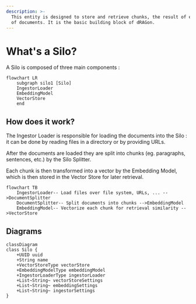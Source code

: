 ```yaml
---
description: >-
  This entity is designed to store and retrieve chunks, the result of embeddings
  of documents. It is the basic building block of dRAGon.
---
```


# What's a Silo?

A Silo is composed of three main components :

```mermaid
flowchart LR
    subgraph silo1 [Silo]
    IngestorLoader
    EmbeddingModel
    VectorStore
    end
```

## How does it work?

The Ingestor Loader is responsible for loading the documents into the Silo : it can be done by reading files in a directory or by providing URLs.&#x20;

After the documents are loaded they are split into chunks (eg. paragraphs, sentences, etc.) by the Silo Splitter.&#x20;

Each chunk is then transformed into a vector by the Embedding Model, which is then stored in the Vector Store for later retrieval.

```mermaid
flowchart TB
    IngestorLoader-- Load files over file system, URLs, ... -->DocumentSplitter
    DocumentSplitter-- Split documents into chunks -->EmbeddingModel
    EmbeddingModel-- Vectorize each chunk for retrieval similarity -->VectorStore
```

## Diagrams

```mermaid
classDiagram
class Silo {
    +UUID uuid
    +String name
    +VectorStoreType vectorStore
    +EmbeddingModelType embeddingModel
    +IngestorLoaderType ingestorLoader
    +List~String~ vectorStoreSettings
    +List~String~ embeddingSettings
    +List~String~ ingestorSettings
}

```
